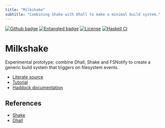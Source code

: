 ```yaml
---
title: "Milkshake"
subtitle: "Combining Shake with Dhall to make a minimal build system."
---
```


[![Github badge](https://img.shields.io/badge/github-clone%20me-%44ee55ff)](https://github.com/entangled/milkshake/)
[![Entangled badge](https://img.shields.io/badge/entangled-Use%20the%20source!-%2300aeff)](https://entangled.github.io/)
[![License](https://img.shields.io/badge/License-Apache%202.0-blue.svg)](https://opensource.org/licenses/Apache-2.0)
[![Haskell CI](https://github.com/entangled/milkshake/actions/workflows/haskell.yml/badge.svg)](https://github.com/entangled/milkshake/actions/workflows/haskell.yml)

# Milkshake
Experimental prototype: combine Dhall, Shake and FSNotify to create a generic build system that triggers on filesystem events.

- [Literate source](milkshake.md)
- [Tutorial](tutorial.md)
- [Haddock documentation](./haddock/index.html)

## References

- [Shake](https://shakebuild.com/)
- [Dhall](https://dhall-lang.org/)

